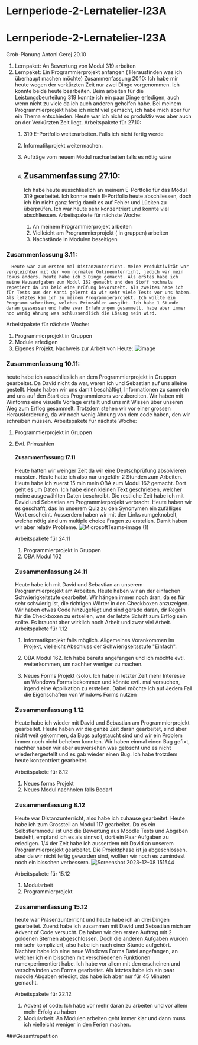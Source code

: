 # Lernperiode-2-Lernatelier-I23A
# Lernperiode-2-Lernatelier-I23A
Grob-Planung
Antoni Gerej 20.10

1. Lernpaket: An Bewertung von Modul 319 arbeiten
2. Lernpaket: Ein Programmierprojekt anfangen ( Herausfinden was ich überhaupt machen möchte)
   Zusammenfassung 20.10:
   Ich habe mir heute wegen der verkürzten Zeit nur zwei Dinge vorgenommen. Ich konnte beide heute bearbeiten. Beim arbeiten für die Leistungsbeurteilung 319 konnte ich ein paar Dinge erledigen, auch wenn nicht zu viele da
   ich auch anderen geholfen habe. Bei meinem Programmierprojekt habe ich nicht viel gemacht, ich habe mich aber für ein Thema entschieden. Heute war ich nicht so produktiv was aber auch an der Verkürzten Zeit liegt.
   Arbeitspakete für 27.10:
   1. 319 E-Portfolio weiterarbeiten. Falls ich nicht fertig werde
   2. Informatikprojekt weitermachen.
   3. Aufträge vom neuem Modul nacharbeiten falls es nötig wäre
  
   4. ## Zusammenfassung 27.10:
      Ich habe heute ausschlieslich an meinem E-Portfolio für das Modul 319 gearbeitet. Ich konnte mein E-Portfolio heute abschliessen, doch ich bin nicht ganz fertig damit es auf Fehler und Lücken zu überprüfen. Ich war          heute sehr konzentriert und konnte viel abschliessen.
      Arbeitspakete für nächste Woche:
      1. An meinem Programmierprojekt arbeiten
      2. Vielleicht am Programmierprojekt ( in gruppen) arbeiten
      3. Nachstände in Modulen beseitigen
### Zusammenfassung 3.11:
      Heute war zum ersten mal Distanzunterricht. Meine Produktivität war vergleichbar mit der vom normalen Onlineunterricht, jedoch war mein Fokus anders. heute habe ich 3 Dinge gemacht. Als erstes habe ich meine Hausaufgaben zum Modul 162 gemacht und den Stoff nochmals repetiert da uns bald eine Prüfung bevorsteht. Als zweites habe ich für Tests aus der Kanti gelernt da wir sehr viele Tests vor uns haben. Als letztes kam ich zu meinem Programmierprojekt. Ich wollte ein Programm schreiben, welches Primzahlen ausgibt. Ich habe 1 Stunde daran gessessen und habe zwar Erfahrungen gesammelt, habe aber immer noc wenig Ahnung was schlussendlich die Lösung sein wird.
Arbeistpakete für nächste Woche:
1. Programmierprojekt in Gruppen
2. Module erledigen
3. Eigenes Projekt.
 Nachweis zur Arbeit von Heute:
 ![image](https://github.com/AGK187/Lernperiode-2-Lernatelier-I23A/assets/143183868/0d47b307-bb60-42a5-810e-8acec07a7841)

### Zusammenfassung 10.11:
heute habe ich ausschlieslich an dem Programmierprojekt in Gruppen gearbeitet. Da David nicht da war, waren ich und Sebastian auf uns alleine gestellt. Heute haben wir uns damit beschäftigt, Informationen zu sammeln und uns auf den Start des Programmierens vorzubereiten. Wir haben mit Winforms eine visuelle Vorlage erstellt und uns mit Wissen über unseren Weg zum Erflog gesammelt. Trotzdem stehen wir vor einer grossen Herausforderung, da wir noch wenig Ahnung von dem code haben, den wir schreiben müssen.
Arbeitspakete für nächste Woche:
1. Programmierprojekt in Gruppen
2. Evtl. Primzahlen


   #### Zusammenfassung 17.11
   Heute hatten wir weinger Zeit da wir eine Deutschprüfung absolvieren mussten. Heute hatte ich also nur ungefähr 2 Stunden zum Arbeiten. Heute habe ich zuerst 15 min mein OBA zum Modul 162 gemacht. Dort geht es um Daten. Ich habe einen kleinen Text geschrieben, welcher meine ausgewählten Daten beschreibt. Die restliche Zeit habe ich mit David und Sebastian am Programmierprojekt verbracht. Heute haben wir es geschafft, das im unserem Quiz zu den Synonymen ein zufälliges Wort erscheint. Ausserdem haben wir mit den Links rumgeknobelt, welche nötig sind um multiple choice Fragen zu erstellen. Damit haben wir aber relativ Probleme.
![MicrosoftTeams-image (1)](https://github.com/AGK187/Lernperiode-2-Lernatelier-I23A/assets/143183868/fab51e6b-2d6f-4912-8ca5-68fca488d45f)

   Arbeitspakete für 24.11
   1. Programmierprojekt in Gruppen
   2. OBA Modul 162


   ### Zusammenfassung 24.11
   Heute habe ich mit David und Sebastian an unserem Programmierprojekt am Arbeiten. Heute haben wir an der einfachen Schwierigkeitstufe gearbeitet. Wir hängen immer noch dran, da es für sehr schwierig ist, die richtigen       Wörter in den Checkboxen anzuzeigen. Wir haben etwas Code hinzugefügt und sind gerade daran,  dir Regeln für die Checkboxen zu ertsellen, was der letzte Schritt zum Erflog sein sollte. Es braucht aber wirklich noch          Arbeit und zwar viel Arbeit.
   Arbeitspakete für 1.12

   
   1.   Informatikprojekt falls möglich. Allgemeines Vorankommen im Projekt, vielleicht Abschluss der Schwierigkeitsstufe "Einfach".
   
   2.   OBA Modul 162. Ich habe bereits angefangen und ich möchte evtl. weiterkommen, um nachher weniger zu machen.
      
   3.   Neues Forms Projekt (solo). Ich habe in letzter Zeit mehr Interesse an Wondows Forms bekommen und könnte evtl. mal versuchen, irgend eine Applikation zu erstellen. Dabei möchte ich auf Jedem Fall die Eigenschaften           von Windows Forms nutzen
  


   ### Zusammenfassung 1.12
   Heute habe ich  wieder mit David und Sebastian am Programmierprojekt gearbeitet. Heute haben wir die ganze Zeit daran gearbeitet, sind aber nicht weit gekommen, da Bugs aufgetaucht sind und wir ein Problem immer noch        nicht beheben konnten. Wir haben einmal einen Bug gefixt, nachher haben wir aber ausversehen was gelöscht und es nicht wiederhergestellt und es gab wieder einen Bug. Ich habe trotzdem heute konzentriert gearbeitet.

   Arbeitspakete für 8.12
   1. Neues forms Projekt
   2. Neues Modul nachholen falls Bedarf
  

   ### Zusammenfassung 8.12

   Heute war Distanzunterricht, also habe ich zuhause gearbeitet. Heute habe ich zum Grossteil an Modul 117 gearbeitet. Da es ein Selbstlernmodul ist und die Bewertung aus Moodle Tests und Abgaben besteht, empfand ich es       als sinnvoll, dort ein Paar Aufgaben zu erledigen. 1/4 der Zeit habe ich ausserdem mit David an unserem Programmierprojekt gearbeitet. Die Projektphase ist ja abgeschlossen, aber da wir nicht fertig geworden sind,           wollten wir noch es zumindest noch ein bisschen verbessern.
   ![Screenshot 2023-12-08 151544](https://github.com/AGK187/Lernperiode-2-Lernatelier-I23A/assets/143183868/b984ab2d-06bf-4067-a6dc-27de9bdb1991)
 
   Arbeitspakete für 15.12
   1. Modularbeit
   2. Programmierprojekt


   ### Zusammenfassung 15.12


   heute war Präsenzunterricht und heute habe ich an drei Dingen gearbeitet. Zuerst habe ich zusammen mit David und Sebastian mich am Advent of Code versucht. Da haben wir den ersten Auftrag mit 2 goldenen Sternen              abgeschlossen. Doch die anderen Aufgaben wurden mir sehr kompliziert, also habe ich nach einer Stunde aufgehört. Nachher habe ich eine neue Windows Forms Datei angefangen, an welcher ich ein bisschen mit verschiedenen       Funktionen rumexperimentiert habe. Ich habe vor allem mit den erscheinen und verschwinden von Forms gearbeitet. Als letztes habe ich ain paar moodle Abgaben erledigt, das habe ich aber nur für 45 Minuten gemacht.


    Arbeitspakete für 22.12

   1. Advent of code: Ich habe vor mehr daran zu arbeiten und vor allem mehr Erfolg zu haben
   2. Modularbeit: An Modulen arbeiten geht immer klar und dann muss ich vielleicht weniger in den Ferien machen.



###Gesamtrepetition
